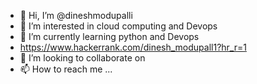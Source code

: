 - 👋 Hi, I’m @dineshmodupalli
- 👀 I’m interested in cloud computing and Devops
- 🌱 I’m currently learning python and Devops
- https://www.hackerrank.com/dinesh_modupall1?hr_r=1
- 💞️ I’m looking to collaborate on 
- 📫 How to reach me ...

<!---
dineshmodupalli19/dineshmodupalli19 is a ✨ special ✨ repository because its `README.md` (this file) appears on your GitHub profile.
You can click the Preview link to take a look at your changes.
--->
